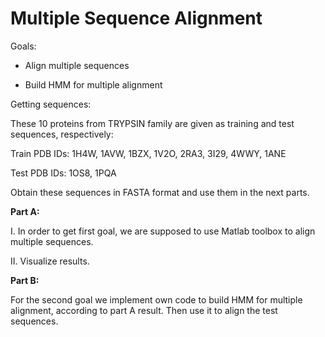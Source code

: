 # Multiple Sequence Alignment

Goals:

- Align multiple sequences

-  Build HMM for multiple alignment

Getting sequences:

These 10 proteins from TRYPSIN family are given as training and test sequences, respectively: 

Train PDB IDs: 1H4W, 1AVW, 1BZX, 1V2O, 2RA3, 3I29, 4WWY, 1ANE

Test PDB IDs: 1OS8, 1PQA

Obtain these sequences in FASTA format and use them in the next parts.

**Part A:**

I. In order to get first goal, we are supposed to use Matlab toolbox to align multiple sequences.

II. Visualize results.

**Part B:**

For the second goal we implement own code to build HMM for multiple alignment, according to part A result. Then use it to align the test sequences.

